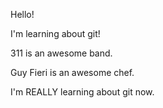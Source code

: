 Hello!

I'm learning about git!

311 is an awesome band.

Guy Fieri is an awesome chef.

I'm REALLY learning about git now.